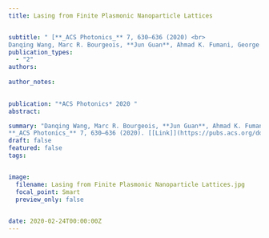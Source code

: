 ```yaml
---
title: Lasing from Finite Plasmonic Nanoparticle Lattices


subtitle: " [**_ACS Photonics_** 7, 630–636 (2020) <br> 
Danqing Wang, Marc R. Bourgeois, **Jun Guan**, Ahmad K. Fumani, George C. Schatz*, and Teri W. Odom* ](https://pubs.acs.org/doi/full/10.1021/acsphotonics.0c00231)"
publication_types:
  - "2"
authors: 
  
author_notes:
  

publication: "*ACS Photonics* 2020 "
abstract: 

summary: "Danqing Wang, Marc R. Bourgeois, **Jun Guan**, Ahmad K. Fumani, George C. Schatz*, and Teri W. Odom*  <br>
**_ACS Photonics_** 7, 630–636 (2020). [[Link]](https://pubs.acs.org/doi/full/10.1021/acsphotonics.0c00231)"
draft: false
featured: false
tags:


image:
  filename: Lasing from Finite Plasmonic Nanoparticle Lattices.jpg
  focal_point: Smart
  preview_only: false

 
date: 2020-02-24T00:00:00Z
---
```







